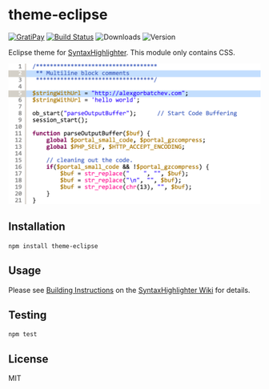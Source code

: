 # theme-eclipse

[![GratiPay](https://img.shields.io/gratipay/user/alexgorbatchev.svg)](https://gratipay.com/alexgorbatchev/)
[![Build Status](https://travis-ci.org/syntaxhighlighter/theme-eclipse.svg)](https://travis-ci.org/syntaxhighlighter/theme-eclipse)
![Downloads](https://img.shields.io/npm/dm/theme-eclipse.svg)
![Version](https://img.shields.io/npm/v/theme-eclipse.svg)

Eclipse theme for [SyntaxHighlighter](https://github.com/syntaxhighlighter/syntaxhighlighter). This module only contains CSS.

![Screenshot](screenshot.png)

## Installation

```
npm install theme-eclipse
```

## Usage

Please see [Building Instructions](https://github.com/syntaxhighlighter/syntaxhighlighter/wiki/Building) on the [SyntaxHighlighter Wiki](https://github.com/syntaxhighlighter/syntaxhighlighter/wiki) for details.

## Testing

```
npm test
```

## License

MIT
